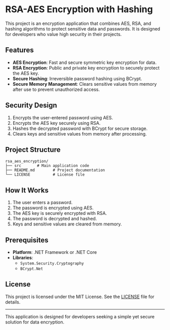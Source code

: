 # RSA-AES Encryption with Hashing

This project is an encryption application that combines AES, RSA, and hashing algorithms to protect sensitive data and passwords. It is designed for developers who value high security in their projects.

## Features

- **AES Encryption**: Fast and secure symmetric key encryption for data.
- **RSA Encryption**: Public and private key encryption to securely protect the AES key.
- **Secure Hashing**: Irreversible password hashing using BCrypt.
- **Secure Memory Management**: Clears sensitive values from memory after use to prevent unauthorized access.

## Security Design

1. Encrypts the user-entered password using AES.
2. Encrypts the AES key securely using RSA.
3. Hashes the decrypted password with BCrypt for secure storage.
4. Clears keys and sensitive values from memory after processing.

## Project Structure

```plaintext
rsa_aes_encryption/
├── src       # Main application code
├── README.md        # Project documentation
└── LICENSE          # License file
```

## How It Works

1. The user enters a password.
2. The password is encrypted using AES.
3. The AES key is securely encrypted with RSA.
4. The password is decrypted and hashed.
5. Keys and sensitive values are cleared from memory.

## Prerequisites

- **Platform**: .NET Framework or .NET Core
- **Libraries**:
  - `System.Security.Cryptography`
  - `BCrypt.Net`

## License

This project is licensed under the MIT License. See the [LICENSE](LICENSE) file for details.

---

This application is designed for developers seeking a simple yet secure solution for data encryption.
